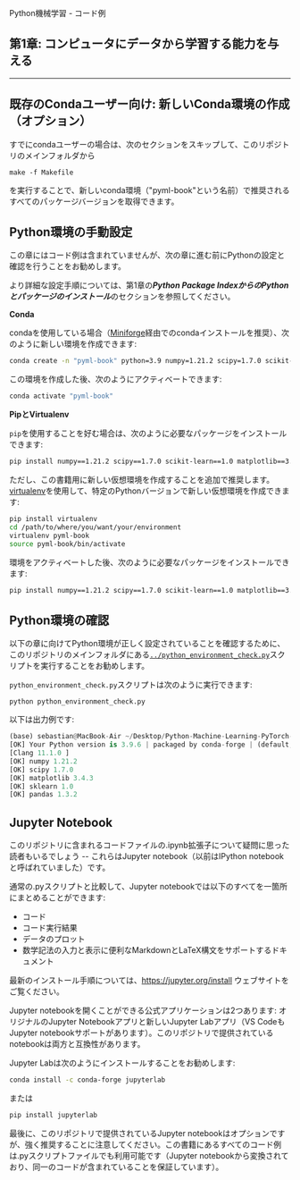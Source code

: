 Python機械学習 - コード例


##  第1章: コンピュータにデータから学習する能力を与える


---



## 既存のCondaユーザー向け: 新しいConda環境の作成（オプション）



すでにcondaユーザーの場合は、次のセクションをスキップして、このリポジトリのメインフォルダから


```
make -f Makefile
```

を実行することで、新しいconda環境（"pyml-book"という名前）で推奨されるすべてのパッケージバージョンを取得できます。



## Python環境の手動設定

この章にはコード例は含まれていませんが、次の章に進む前にPythonの設定と確認を行うことをお勧めします。

より詳細な設定手順については、第1章の***Python Package IndexからのPythonとパッケージのインストール***のセクションを参照してください。



**Conda**

condaを使用している場合（[Miniforge](https://github.com/conda-forge/miniforge)経由でのcondaインストールを推奨）、次のように新しい環境を作成できます:

```bash
conda create -n "pyml-book" python=3.9 numpy=1.21.2 scipy=1.7.0 scikit-learn=1.0 matplotlib=3.4.3 pandas=1.3.2
```

この環境を作成した後、次のようにアクティベートできます:

```bash
conda activate "pyml-book"
```



**PipとVirtualenv**

`pip`を使用することを好む場合は、次のように必要なパッケージをインストールできます:

```bash
pip install numpy==1.21.2 scipy==1.7.0 scikit-learn==1.0 matplotlib==3.4.3 pandas==1.3.2
```

ただし、この書籍用に新しい仮想環境を作成することを追加で推奨します。
[virtualenv](https://virtualenv.pypa.io/en/latest/)を使用して、特定のPythonバージョンで新しい仮想環境を作成できます:

```bash
pip install virtualenv
cd /path/to/where/you/want/your/environment
virtualenv pyml-book
source pyml-book/bin/activate 
```

環境をアクティベートした後、次のように必要なパッケージをインストールできます:

```bash
pip install numpy==1.21.2 scipy==1.7.0 scikit-learn==1.0 matplotlib==3.4.3 pandas==1.3.2
```







## Python環境の確認

以下の章に向けてPython環境が正しく設定されていることを確認するために、このリポジトリのメインフォルダにある[`../python_environment_check.py`](../python_environment_check.py)スクリプトを実行することをお勧めします。

`python_environment_check.py`スクリプトは次のように実行できます:

    python python_environment_check.py

以下は出力例です:

```python
(base) sebastian@MacBook-Air ~/Desktop/Python-Machine-Learning-PyTorch-Edition/ch01 % python ../python_environment_check.py
[OK] Your Python version is 3.9.6 | packaged by conda-forge | (default, Jul 11 2021, 03:35:11)
[Clang 11.1.0 ]
[OK] numpy 1.21.2
[OK] scipy 1.7.0
[OK] matplotlib 3.4.3
[OK] sklearn 1.0
[OK] pandas 1.3.2
```


## Jupyter Notebook

このリポジトリに含まれるコードファイルの.ipynb拡張子について疑問に思った読者もいるでしょう -- これらはJupyter notebook（以前はIPython notebookと呼ばれていました）です。

通常の.pyスクリプトと比較して、Jupyter notebookでは以下のすべてを一箇所にまとめることができます:

- コード
- コード実行結果
- データのプロット
- 数学記法の入力と表示に便利なMarkdownとLaTeX構文をサポートするドキュメント

最新のインストール手順については、https://jupyter.org/install ウェブサイトをご覧ください。

Jupyter notebookを開くことができる公式アプリケーションは2つあります: オリジナルのJupyter Notebookアプリと新しいJupyter Labアプリ（VS CodeもJupyter notebookサポートがあります）。このリポジトリで提供されているnotebookは両方と互換性があります。

Jupyter Labは次のようにインストールすることをお勧めします:

```bash
conda install -c conda-forge jupyterlab
```

または

```bash
pip install jupyterlab
```

最後に、このリポジトリで提供されているJupyter notebookはオプションですが、強く推奨することに注意してください。この書籍にあるすべてのコード例は.pyスクリプトファイルでも利用可能です（Jupyter notebookから変換されており、同一のコードが含まれていることを保証しています）。

